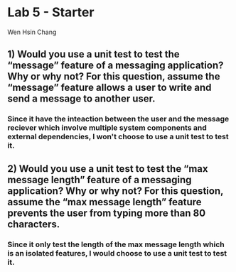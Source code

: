 # Lab 5 - Starter
Wen Hsin Chang
## 1) Would you use a unit test to test the “message” feature of a messaging application? Why or why not? For this question, assume the “message” feature allows a user to write and send a message to another user.
### Since it have the inteaction between the user and the message reciever which involve multiple system components and external dependencies, I won't choose to use a unit test to test it.

## 2) Would you use a unit test to test the “max message length” feature of a messaging application? Why or why not? For this question, assume the “max message length” feature prevents the user from typing more than 80 characters.
### Since it only test the length of the max message length which is an isolated features, I would choose to use a unit test to test it.